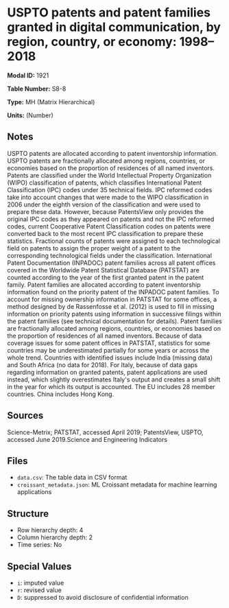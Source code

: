 # USPTO patents and patent families granted in digital communication, by region, country, or economy: 1998–2018

**Modal ID:** 1921

**Table Number:** S8-8

**Type:** MH (Matrix Hierarchical)

**Units:** (Number)

## Notes

USPTO patents are allocated according to patent inventorship information. USPTO patents are fractionally allocated among regions, countries, or economies based on the proportion of residences of all named inventors. Patents are classified under the World Intellectual Property Organization (WIPO) classification of patents, which classifies International Patent Classification (IPC) codes under 35 technical fields. IPC reformed codes take into account changes that were made to the WIPO classification in 2006 under the eighth version of the classification and were used to prepare these data. However, because PatentsView only provides the original IPC codes as they appeared on patents and not the IPC reformed codes, current Cooperative Patent Classification codes on patents were converted back to the most recent IPC classification to prepare these statistics. Fractional counts of patents were assigned to each technological field on patents to assign the proper weight of a patent to the corresponding technological fields under the classification. International Patent Documentation (INPADOC) patent families across all patent offices covered in the Worldwide Patent Statistical Database (PATSTAT) are counted according to the year of the first granted patent in the patent family. Patent families are allocated according to patent inventorship information found on the priority patent of the INPADOC patent families. To account for missing ownership information in PATSTAT for some offices, a method designed by de Rassenfosse et al. (2012) is used to fill in missing information on priority patents using information in successive filings within the patent families (see technical documentation for details). Patent families are fractionally allocated among regions, countries, or economies based on the proportion of residences of all named inventors. Because of data coverage issues for some patent offices in PATSTAT, statistics for some countries may be underestimated partially for some years or across the whole trend. Countries with identified issues include India (missing data) and South Africa (no data for 2018). For Italy, because of data gaps regarding information on granted patents, patent applications are used instead, which slightly overestimates Italy's output and creates a small shift in the year for which its output is accounted. The EU includes 28 member countries. China includes Hong Kong.

## Sources

Science-Metrix; PATSTAT, accessed April 2019; PatentsView, USPTO, accessed June 2019.Science and Engineering Indicators

## Files

- `data.csv`: The table data in CSV format
- `croissant_metadata.json`: ML Croissant metadata for machine learning applications

## Structure

- Row hierarchy depth: 4
- Column hierarchy depth: 2
- Time series: No

## Special Values

- `i`: imputed value
- `r`: revised value
- `D`: suppressed to avoid disclosure of confidential information
